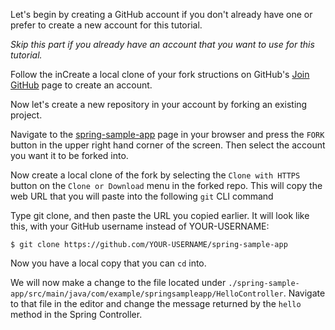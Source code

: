 Let's begin by creating a GitHub account if you don't already have one or prefer to create a new account for this tutorial.

*Skip this part if you already have an account that you want to use for this tutorial.*
<br>

Follow the inCreate a local clone of your fork   structions on GitHub's [Join GitHub](https://github.com/join) page to create an account.

Now let's create a new repository in your account by forking an existing project.

Navigate to the [spring-sample-app](https://github.com/springone-tour-2020-cicd/spring-sample-app) page in your browser and press the `FORK` button in the upper right hand corner of the screen.  Then select the account you want it to be forked into.


Now create a local clone of the fork by selecting the `Clone with HTTPS` button on the `Clone or Download` menu in the forked repo.  This will copy the web URL that you will paste into the following `git` CLI command

Type git clone, and then paste the URL you copied earlier. It will look like this, with your GitHub username instead of YOUR-USERNAME:

```
$ git clone https://github.com/YOUR-USERNAME/spring-sample-app
```

Now you have a local copy that you can `cd` into.

We will now make a change to the file located under `./spring-sample-app/src/main/java/com/example/springsampleapp/HelloController`.  Navigate to that file in the editor and change the message returned by the `hello` method in the Spring Controller.






